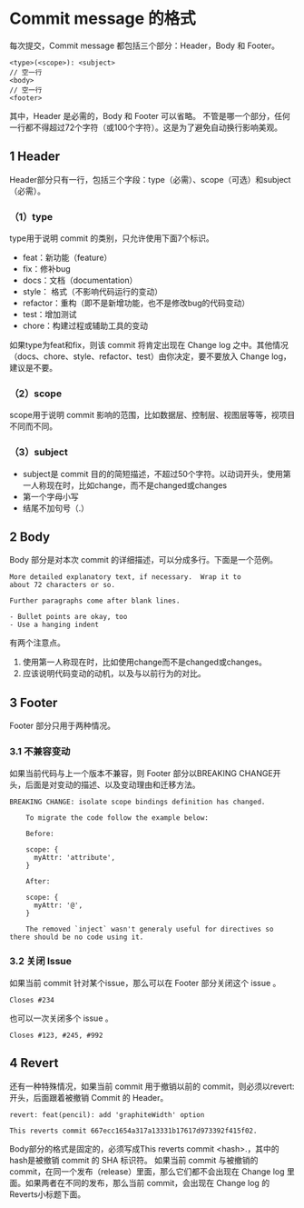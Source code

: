 # Commit message 的格式

每次提交，Commit message 都包括三个部分：Header，Body 和 Footer。

``` test
<type>(<scope>): <subject>
// 空一行
<body>
// 空一行
<footer>
```

其中，Header 是必需的，Body 和 Footer 可以省略。
不管是哪一个部分，任何一行都不得超过72个字符（或100个字符）。这是为了避免自动换行影响美观。

## 1 Header

Header部分只有一行，包括三个字段：type（必需）、scope（可选）和subject（必需）。

### （1）type

type用于说明 commit 的类别，只允许使用下面7个标识。

- feat：新功能（feature）
- fix：修补bug
- docs：文档（documentation）
- style： 格式（不影响代码运行的变动）
- refactor：重构（即不是新增功能，也不是修改bug的代码变动）
- test：增加测试
- chore：构建过程或辅助工具的变动

如果type为feat和fix，则该 commit 将肯定出现在 Change log 之中。其他情况（docs、chore、style、refactor、test）由你决定，要不要放入 Change log，建议是不要。

### （2）scope

scope用于说明 commit 影响的范围，比如数据层、控制层、视图层等等，视项目不同而不同。

### （3）subject

- subject是 commit 目的的简短描述，不超过50个字符。以动词开头，使用第一人称现在时，比如change，而不是changed或changes
- 第一个字母小写
- 结尾不加句号（.）

## 2 Body

Body 部分是对本次 commit 的详细描述，可以分成多行。下面是一个范例。

``` text
More detailed explanatory text, if necessary.  Wrap it to
about 72 characters or so.

Further paragraphs come after blank lines.

- Bullet points are okay, too
- Use a hanging indent
```

有两个注意点。

1. 使用第一人称现在时，比如使用change而不是changed或changes。
1. 应该说明代码变动的动机，以及与以前行为的对比。

## 3 Footer

Footer 部分只用于两种情况。

### 3.1 不兼容变动

如果当前代码与上一个版本不兼容，则 Footer 部分以BREAKING CHANGE开头，后面是对变动的描述、以及变动理由和迁移方法。

``` text
BREAKING CHANGE: isolate scope bindings definition has changed.

    To migrate the code follow the example below:

    Before:

    scope: {
      myAttr: 'attribute',
    }

    After:

    scope: {
      myAttr: '@',
    }

    The removed `inject` wasn't generaly useful for directives so there should be no code using it.
```

### 3.2 关闭 Issue

如果当前 commit 针对某个issue，那么可以在 Footer 部分关闭这个 issue 。

`Closes #234`

也可以一次关闭多个 issue 。

`Closes #123, #245, #992`

## 4 Revert

还有一种特殊情况，如果当前 commit 用于撤销以前的 commit，则必须以revert:开头，后面跟着被撤销 Commit 的 Header。

``` text
revert: feat(pencil): add 'graphiteWidth' option

This reverts commit 667ecc1654a317a13331b17617d973392f415f02.
```

Body部分的格式是固定的，必须写成This reverts commit &lt;hash>.，其中的hash是被撤销 commit 的 SHA 标识符。
如果当前 commit 与被撤销的 commit，在同一个发布（release）里面，那么它们都不会出现在 Change log 里面。如果两者在不同的发布，那么当前 commit，会出现在 Change log 的Reverts小标题下面。